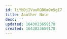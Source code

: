 ```yaml
---
id: liYbDjIVuuRQBOm9e5gI7
title: Another Note
desc: ''
updated: 1643023659178
created: 1643023659178
---
```


